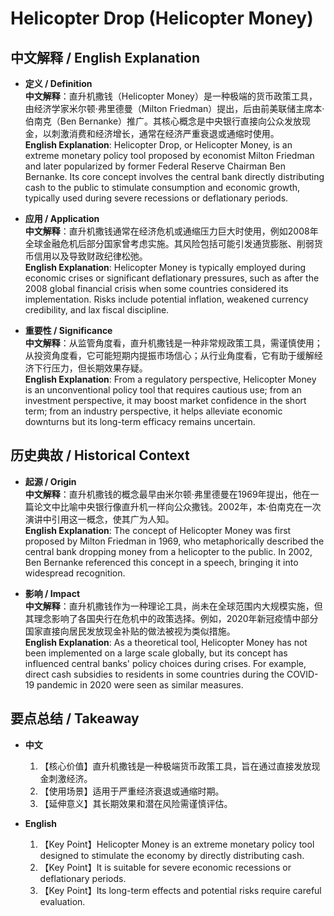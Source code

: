 # Helicopter Drop (Helicopter Money)

## 中文解释 / English Explanation

* **定义 / Definition**  
  **中文解释**：直升机撒钱（Helicopter Money）是一种极端的货币政策工具，由经济学家米尔顿·弗里德曼（Milton Friedman）提出，后由前美联储主席本·伯南克（Ben Bernanke）推广。其核心概念是中央银行直接向公众发放现金，以刺激消费和经济增长，通常在经济严重衰退或通缩时使用。  
  **English Explanation**: Helicopter Drop, or Helicopter Money, is an extreme monetary policy tool proposed by economist Milton Friedman and later popularized by former Federal Reserve Chairman Ben Bernanke. Its core concept involves the central bank directly distributing cash to the public to stimulate consumption and economic growth, typically used during severe recessions or deflationary periods.

* **应用 / Application**  
  **中文解释**：直升机撒钱通常在经济危机或通缩压力巨大时使用，例如2008年全球金融危机后部分国家曾考虑实施。其风险包括可能引发通货膨胀、削弱货币信用以及导致财政纪律松弛。  
  **English Explanation**: Helicopter Money is typically employed during economic crises or significant deflationary pressures, such as after the 2008 global financial crisis when some countries considered its implementation. Risks include potential inflation, weakened currency credibility, and lax fiscal discipline.

* **重要性 / Significance**  
  **中文解释**：从监管角度看，直升机撒钱是一种非常规政策工具，需谨慎使用；从投资角度看，它可能短期内提振市场信心；从行业角度看，它有助于缓解经济下行压力，但长期效果存疑。  
  **English Explanation**: From a regulatory perspective, Helicopter Money is an unconventional policy tool that requires cautious use; from an investment perspective, it may boost market confidence in the short term; from an industry perspective, it helps alleviate economic downturns but its long-term efficacy remains uncertain.

## 历史典故 / Historical Context

* **起源 / Origin**  
  **中文解释**：直升机撒钱的概念最早由米尔顿·弗里德曼在1969年提出，他在一篇论文中比喻中央银行像直升机一样向公众撒钱。2002年，本·伯南克在一次演讲中引用这一概念，使其广为人知。  
  **English Explanation**: The concept of Helicopter Money was first proposed by Milton Friedman in 1969, who metaphorically described the central bank dropping money from a helicopter to the public. In 2002, Ben Bernanke referenced this concept in a speech, bringing it into widespread recognition.

* **影响 / Impact**  
  **中文解释**：直升机撒钱作为一种理论工具，尚未在全球范围内大规模实施，但其理念影响了各国央行在危机中的政策选择。例如，2020年新冠疫情中部分国家直接向居民发放现金补贴的做法被视为类似措施。  
  **English Explanation**: As a theoretical tool, Helicopter Money has not been implemented on a large scale globally, but its concept has influenced central banks' policy choices during crises. For example, direct cash subsidies to residents in some countries during the COVID-19 pandemic in 2020 were seen as similar measures.

## 要点总结 / Takeaway

* **中文**  
  1. 【核心价值】直升机撒钱是一种极端货币政策工具，旨在通过直接发放现金刺激经济。  
  2. 【使用场景】适用于严重经济衰退或通缩时期。  
  3. 【延伸意义】其长期效果和潜在风险需谨慎评估。

* **English**  
  1. 【Key Point】Helicopter Money is an extreme monetary policy tool designed to stimulate the economy by directly distributing cash.  
  2. 【Key Point】It is suitable for severe economic recessions or deflationary periods.  
  3. 【Key Point】Its long-term effects and potential risks require careful evaluation.